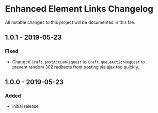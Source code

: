 # Enhanced Element Links Changelog

All notable changes to this project will be documented in this file.

## 1.0.1 - 2019-05-23
### Fixed
- Changed `Craft.postActionRequest` to `Craft.queueActionRequest` to prevent random 302 redirects from posting via ajax too quickly.

## 1.0.0 - 2019-05-23
### Added
- Initial release
